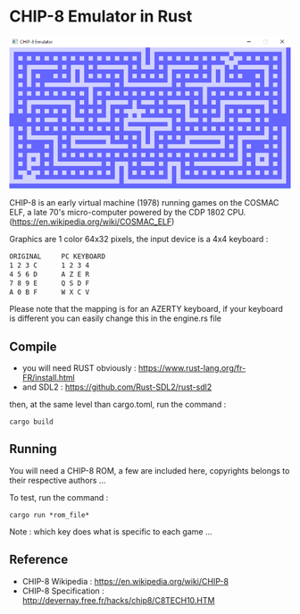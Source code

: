# CHIP-8 Emulator in Rust

![CHIP8](/img/blinky.png)

CHIP-8 is an early virtual machine (1978) running games on the COSMAC ELF, a late 70's micro-computer powered by the CDP 1802 CPU. (https://en.wikipedia.org/wiki/COSMAC_ELF)

Graphics are 1 color 64x32 pixels, the input device is a 4x4 keyboard :

    ORIGINAL     PC KEYBOARD
    1 2 3 C      1 2 3 4
    4 5 6 D      A Z E R
    7 8 9 E      Q S D F
    A 0 B F      W X C V

Please note that the mapping is for an AZERTY keyboard, if your keyboard is different you can easily change this in the engine.rs file

## Compile

* you will need RUST obviously : https://www.rust-lang.org/fr-FR/install.html
* and SDL2 : https://github.com/Rust-SDL2/rust-sdl2

then, at the same level than cargo.toml, run the command : 

    cargo build

## Running

You will  need a CHIP-8 ROM, a few are included here, copyrights belongs to their respective authors ...

To test, run the command : 

    cargo run *rom_file*

Note : which key does what is specific to each game ...

## Reference

* CHIP-8 Wikipedia : https://en.wikipedia.org/wiki/CHIP-8
* CHIP-8 Specification : http://devernay.free.fr/hacks/chip8/C8TECH10.HTM
